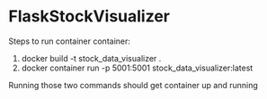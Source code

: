# FlaskStockVisualizer

Steps to run container container:

1. docker build -t stock_data_visualizer .
2. docker container run -p 5001:5001 stock_data_visualizer:latest

Running those two commands should get container up and running

